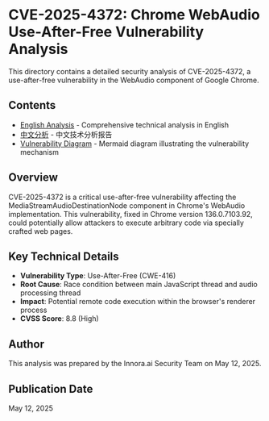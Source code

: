 # CVE-2025-4372: Chrome WebAudio Use-After-Free Vulnerability Analysis

This directory contains a detailed security analysis of CVE-2025-4372, a use-after-free vulnerability in the WebAudio component of Google Chrome.

## Contents

- [English Analysis](analysis_en.md) - Comprehensive technical analysis in English
- [中文分析](analysis_zh.md) - 中文技术分析报告
- [Vulnerability Diagram](diagram.md) - Mermaid diagram illustrating the vulnerability mechanism

## Overview

CVE-2025-4372 is a critical use-after-free vulnerability affecting the MediaStreamAudioDestinationNode component in Chrome's WebAudio implementation. This vulnerability, fixed in Chrome version 136.0.7103.92, could potentially allow attackers to execute arbitrary code via specially crafted web pages.

## Key Technical Details

- **Vulnerability Type**: Use-After-Free (CWE-416)
- **Root Cause**: Race condition between main JavaScript thread and audio processing thread
- **Impact**: Potential remote code execution within the browser's renderer process
- **CVSS Score**: 8.8 (High)

## Author

This analysis was prepared by the Innora.ai Security Team on May 12, 2025.

## Publication Date

May 12, 2025